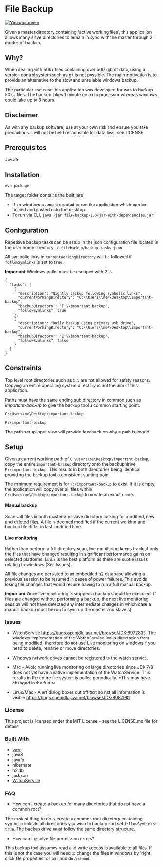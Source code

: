 # File Backup

[![Youtube demo](https://github.com/mjstewart/file-backup/blob/master/src/main/resources/demo-vid-thumb.png)](https://www.youtube.com/watch?v=SH6Xg-AH67I&feature=youtu.be "Youtube demo")

Given a master directory containing 'active working files', this application allows many
slave directories to remain in sync with the master through 2 modes of backup.

## Why?
When dealing with 50k+ files containing over 500+gb of data, using a version control system such as git is not
possible. The main motivation is to provide an alternative to the slow and unreliable windows backup.

The particular use case this application was developed for was to backup 50k+ files. 
The backup takes 1 minute on an i5 processor whereas windows could take up to 3 hours.

## Disclaimer
As with any backup software, use at your own risk and ensure you take precautions. I will not be 
held responsible for data loss, see LICENSE.

## Prerequisites
Java 8

## Installation
`mvn package`

The target folder contains the built jars
* If on windows a .exe is created to run the application which can be copied and pasted onto the desktop.
* To run via CLI, `java -jar file-backup-1.0-jar-with-dependencies.jar`

## Configuration
Repetitive backup tasks can be setup in the json configuration file located in the user home directory
`~/.filebackup/backup-tasks.json`

All symbolic links in `currentWorkingDirectory` will be followed if `followSymlinks` is set to `true`. 

**Important** Windows paths must be escaped with 2 `\\`

```$json
{
  "tasks": [
    {
      "description": "Nightly backup following symbolic links",
      "currentWorkingDirectory": "C:\\Users\\me\\Desktop\\important-backup",
      "backupDirectory": "F:\\important-backup",
      "followSymlinks": true
    },
    {
      "description": "Daily backup using primary usb drive",
      "currentWorkingDirectory": "C:\\Users\\me\\Desktop\\important-backup",
      "backupDirectory": "E:\\important-backup",
      "followSymlinks": false
    }
  ]
}
```

## Constraints
Top level root directories such as `C:\` are not allowed for safety reasons. Copying an entire 
operating system directory is not the aim of this application.

Paths must have the same ending sub directory in common such as *important-backup* to give the backup tool a common starting point.

`C:\Users\me\Desktop\important-backup`

`F:\important-backup` 

The path setup input view will provide feedback on why a path is invalid.

## Setup
Given a current working path of `C:\Users\me\Desktop\important-backup`, copy the entire `important-backup`
directory onto the backup drive `F:\important-backup`. This results in both directories being identical providing
the backup tool a consistent starting point.
 
The minimum requirement is for `F:\important-backup` to exist. If it is empty, 
the application will copy over all files within `C:\Users\me\Desktop\important-backup` to create
an exact clone.

#### Manual backup
Scans all files in both master and slave directory looking for modified, new and deleted files. 
A file is deemed modified if the current working and backup file differ in last modified time.

#### Live monitoring
Rather than perform a full directory scan, live monitoring keeps track of only the files that
have changed resulting in significant performance gains on selected platforms. Linux is the best
platform as there are subtle issues relating to windows (See Issues).

All file changes are persisted to an embedded h2 database allowing a previous session to be resumed in cases of power 
failures. This avoids losing file changes that would require having to run a full manual backup.

**Important** Once live monitoring is stopped a backup should be executed. If files are changed without performing
a backup, the next live monitoring session will not have detected any intermediate changes in which case a manual
backup must be run to sync up the master and slave(s).
    
### Issues

* WatchService https://bugs.openjdk.java.net/browse/JDK-6972833. The windows implementation of the WatchService locks directories from being modified, therefore
do not use Live monitoring on windows if you need to delete, rename or move directories.

* Windows network drives cannot be registered to the watch service. 

* Mac - Avoid running live monitoring on large directories since JDK 7/8 does not yet have a native implementation
 of the WatchService. This results in the entire file system is polled periodically. *This may
 have changed in the future.

* Linux/Mac - Alert dialog boxes cut off text so not all information is visible 
https://bugs.openjdk.java.net/browse/JDK-8087981


### License
This project is licensed under the MIT License - see the LICENSE.md file for details

### Built With
* [vavr](https://github.com/vavr-io)
* java8
* javafx
* hibernate
* h2 db
* jackson
* [WatchService](https://docs.oracle.com/javase/7/docs/api/java/nio/file/WatchService.html)

### FAQ

* How can I create a backup for many directories that do not have a common root?

The easiest thing to do is create a common root directory containing symbolic links to all directories
you wish to backup and set `followSymLinks: true`. The backup drive must follow the same directory structure.

* How can I resolve file permission errors?

This backup tool assumes read and write access is available to all files. If this is not the case
you will need to change the files in windows by 'right click file properties' or on linux do a `chmod`.
 

